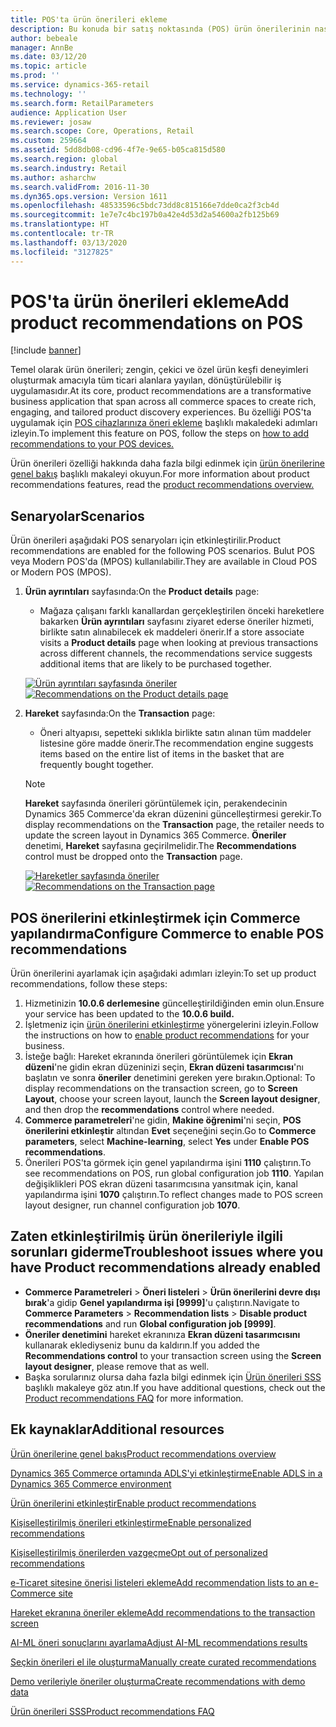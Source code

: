 ```yaml
---
title: POS'ta ürün önerileri ekleme
description: Bu konuda bir satış noktasında (POS) ürün önerilerinin nasıl kullanılacağı açıklanmaktadır.
author: bebeale
manager: AnnBe
ms.date: 03/12/20
ms.topic: article
ms.prod: ''
ms.service: dynamics-365-retail
ms.technology: ''
ms.search.form: RetailParameters
audience: Application User
ms.reviewer: josaw
ms.search.scope: Core, Operations, Retail
ms.custom: 259664
ms.assetid: 5dd8db08-cd96-4f7e-9e65-b05ca815d580
ms.search.region: global
ms.search.industry: Retail
ms.author: asharchw
ms.search.validFrom: 2016-11-30
ms.dyn365.ops.version: Version 1611
ms.openlocfilehash: 48533596c5bdc73dd8c815166e7dde0ca2f3cb4d
ms.sourcegitcommit: 1e7e7c4bc197b0a42e4d53d2a54600a2fb125b69
ms.translationtype: HT
ms.contentlocale: tr-TR
ms.lasthandoff: 03/13/2020
ms.locfileid: "3127825"
---
```

# <a name="add-product-recommendations-on-pos"></a><span data-ttu-id="a6993-103">POS'ta ürün önerileri ekleme</span><span class="sxs-lookup"><span data-stu-id="a6993-103">Add product recommendations on POS</span></span>

[!include [banner](includes/banner.md)]

<span data-ttu-id="a6993-104">Temel olarak ürün önerileri; zengin, çekici ve özel ürün keşfi deneyimleri oluşturmak amacıyla tüm ticari alanlara yayılan, dönüştürülebilir iş uygulamasıdır.</span><span class="sxs-lookup"><span data-stu-id="a6993-104">At its core, product recommendations are a transformative business application that span across all commerce spaces to create rich, engaging, and tailored product discovery experiences.</span></span> <span data-ttu-id="a6993-105">Bu özelliği POS'ta uygulamak için [POS cihazlarınıza öneri ekleme](add-recommendations-control-pos-screen.md) başlıklı makaledeki adımları izleyin.</span><span class="sxs-lookup"><span data-stu-id="a6993-105">To implement this feature on POS, follow the steps on [how to add recommendations to your POS devices.](add-recommendations-control-pos-screen.md)</span></span> 

<span data-ttu-id="a6993-106">Ürün önerileri özelliği hakkında daha fazla bilgi edinmek için [ürün önerilerine genel bakış](../commerce/product-recommendations.md) başlıklı makaleyi okuyun.</span><span class="sxs-lookup"><span data-stu-id="a6993-106">For more information about product recommendations features, read the [product recommendations overview.](../commerce/product-recommendations.md)</span></span> 

## <a name="scenarios"></a><span data-ttu-id="a6993-107">Senaryolar</span><span class="sxs-lookup"><span data-stu-id="a6993-107">Scenarios</span></span>

<span data-ttu-id="a6993-108">Ürün önerileri aşağıdaki POS senaryoları için etkinleştirilir.</span><span class="sxs-lookup"><span data-stu-id="a6993-108">Product recommendations are enabled for the following POS scenarios.</span></span> <span data-ttu-id="a6993-109">Bulut POS veya Modern POS'da (MPOS) kullanılabilir.</span><span class="sxs-lookup"><span data-stu-id="a6993-109">They are available in Cloud POS or Modern POS (MPOS).</span></span>

1. <span data-ttu-id="a6993-110">**Ürün ayrıntıları** sayfasında:</span><span class="sxs-lookup"><span data-stu-id="a6993-110">On the **Product details** page:</span></span>

    - <span data-ttu-id="a6993-111">Mağaza çalışanı farklı kanallardan gerçekleştirilen önceki hareketlere bakarken **Ürün ayrıntıları** sayfasını ziyaret ederse öneriler hizmeti, birlikte satın alınabilecek ek maddeleri önerir.</span><span class="sxs-lookup"><span data-stu-id="a6993-111">If a store associate visits a **Product details** page when looking at previous transactions across different channels, the recommendations service suggests additional items that are likely to be purchased together.</span></span>

    <span data-ttu-id="a6993-112">[![Ürün ayrıntıları sayfasında öneriler](./media/proddetails.png)](./media/proddetails.png)</span><span class="sxs-lookup"><span data-stu-id="a6993-112">[![Recommendations on the Product details page](./media/proddetails.png)](./media/proddetails.png)</span></span>

2. <span data-ttu-id="a6993-113">**Hareket** sayfasında:</span><span class="sxs-lookup"><span data-stu-id="a6993-113">On the **Transaction** page:</span></span>

    - <span data-ttu-id="a6993-114">Öneri altyapısı, sepetteki sıklıkla birlikte satın alınan tüm maddeler listesine göre madde önerir.</span><span class="sxs-lookup"><span data-stu-id="a6993-114">The recommendation engine suggests items based on the entire list of items in the basket that are frequently bought together.</span></span>

    > [!NOTE]
    > <span data-ttu-id="a6993-115">**Hareket** sayfasında önerileri görüntülemek için, perakendecinin Dynamics 365 Commerce'da ekran düzenini güncelleştirmesi gerekir.</span><span class="sxs-lookup"><span data-stu-id="a6993-115">To display recommendations on the **Transaction** page, the retailer needs to update the screen layout in Dynamics 365 Commerce.</span></span> <span data-ttu-id="a6993-116">**Öneriler** denetimi, **Hareket** sayfasına geçirilmelidir.</span><span class="sxs-lookup"><span data-stu-id="a6993-116">The **Recommendations** control must be dropped onto the **Transaction** page.</span></span>

    <span data-ttu-id="a6993-117">[![Hareketler sayfasında öneriler](./media/transactionscreenmultipleproductslargemessengersbag-5.jpg)](./media/transactionscreenmultipleproductslargemessengersbag-5.jpg)</span><span class="sxs-lookup"><span data-stu-id="a6993-117">[![Recommendations on the Transaction page](./media/transactionscreenmultipleproductslargemessengersbag-5.jpg)](./media/transactionscreenmultipleproductslargemessengersbag-5.jpg)</span></span>

## <a name="configure-commerce-to-enable-pos-recommendations"></a><span data-ttu-id="a6993-118">POS önerilerini etkinleştirmek için Commerce yapılandırma</span><span class="sxs-lookup"><span data-stu-id="a6993-118">Configure Commerce to enable POS recommendations</span></span>

<span data-ttu-id="a6993-119">Ürün önerilerini ayarlamak için aşağıdaki adımları izleyin:</span><span class="sxs-lookup"><span data-stu-id="a6993-119">To set up product recommendations, follow these steps:</span></span>

1. <span data-ttu-id="a6993-120">Hizmetinizin **10.0.6 derlemesine** güncelleştirildiğinden emin olun.</span><span class="sxs-lookup"><span data-stu-id="a6993-120">Ensure your service has been updated to the **10.0.6 build.**</span></span>
2. <span data-ttu-id="a6993-121">İşletmeniz için [ürün önerilerini etkinleştirme](../commerce/enable-product-recommendations.md) yönergelerini izleyin.</span><span class="sxs-lookup"><span data-stu-id="a6993-121">Follow the instructions on how to [enable product recommendations](../commerce/enable-product-recommendations.md) for your business.</span></span>
3. <span data-ttu-id="a6993-122">İsteğe bağlı: Hareket ekranında önerileri görüntülemek için **Ekran düzeni**'ne gidin ekran düzeninizi seçin, **Ekran düzeni tasarımcısı**'nı başlatın ve sonra **öneriler** denetimini gereken yere bırakın.</span><span class="sxs-lookup"><span data-stu-id="a6993-122">Optional: To display recommendations on the transaction screen, go to **Screen Layout**, choose your screen layout, launch the **Screen layout designer**, and then drop the **recommendations** control where needed.</span></span>
4. <span data-ttu-id="a6993-123">**Commerce parametreleri**'ne gidin, **Makine öğrenimi**'ni seçin, **POS önerilerini etkinleştir** altından **Evet** seçeneğini seçin.</span><span class="sxs-lookup"><span data-stu-id="a6993-123">Go to **Commerce parameters**, select **Machine-learning**, select **Yes** under **Enable POS recommendations**.</span></span>
5. <span data-ttu-id="a6993-124">Önerileri POS'ta görmek için genel yapılandırma işini **1110** çalıştırın.</span><span class="sxs-lookup"><span data-stu-id="a6993-124">To see recommendations on POS, run global configuration job **1110**.</span></span> <span data-ttu-id="a6993-125">Yapılan değişiklikleri POS ekran düzeni tasarımcısına yansıtmak için, kanal yapılandırma işini **1070** çalıştırın.</span><span class="sxs-lookup"><span data-stu-id="a6993-125">To reflect changes made to POS screen layout designer, run channel configuration job **1070**.</span></span>

## <a name="troubleshoot-issues-where-you-have-product-recommendations-already-enabled"></a><span data-ttu-id="a6993-126">Zaten etkinleştirilmiş ürün önerileriyle ilgili sorunları giderme</span><span class="sxs-lookup"><span data-stu-id="a6993-126">Troubleshoot issues where you have Product recommendations already enabled</span></span>

- <span data-ttu-id="a6993-127">**Commerce Parametreleri** \> **Öneri listeleri** \> **Ürün önerilerini devre dışı bırak**'a gidip **Genel yapılandırma işi \[9999\]**'u çalıştırın.</span><span class="sxs-lookup"><span data-stu-id="a6993-127">Navigate to **Commerce Parameters** \> **Recommendation lists** \> **Disable product recommendations** and run **Global configuration job \[9999\]**.</span></span> 
- <span data-ttu-id="a6993-128">**Öneriler denetimini** hareket ekranınıza **Ekran düzeni tasarımcısını** kullanarak eklediyseniz bunu da kaldırın.</span><span class="sxs-lookup"><span data-stu-id="a6993-128">If you added the **Recommendations control** to your transaction screen using the **Screen layout designer**, please remove that as well.</span></span>
- <span data-ttu-id="a6993-129">Başka sorularınız olursa daha fazla bilgi edinmek için [Ürün önerileri SSS](../commerce/faq-recommendations.md) başlıklı makaleye göz atın.</span><span class="sxs-lookup"><span data-stu-id="a6993-129">If you have additional questions, check out the [Product recommendations FAQ](../commerce/faq-recommendations.md) for more information.</span></span>

## <a name="additional-resources"></a><span data-ttu-id="a6993-130">Ek kaynaklar</span><span class="sxs-lookup"><span data-stu-id="a6993-130">Additional resources</span></span>

[<span data-ttu-id="a6993-131">Ürün önerilerine genel bakış</span><span class="sxs-lookup"><span data-stu-id="a6993-131">Product recommendations overview</span></span>](product-recommendations.md)

[<span data-ttu-id="a6993-132">Dynamics 365 Commerce ortamında ADLS'yi etkinleştirme</span><span class="sxs-lookup"><span data-stu-id="a6993-132">Enable ADLS in a Dynamics 365 Commerce environment</span></span>](enable-adls-environment.md)

[<span data-ttu-id="a6993-133">Ürün önerilerini etkinleştir</span><span class="sxs-lookup"><span data-stu-id="a6993-133">Enable product recommendations</span></span>](enable-product-recommendations.md)

[<span data-ttu-id="a6993-134">Kişiselleştirilmiş önerileri etkinleştirme</span><span class="sxs-lookup"><span data-stu-id="a6993-134">Enable personalized recommendations</span></span>](personalized-recommendations.md)

[<span data-ttu-id="a6993-135">Kişiselleştirilmiş önerilerden vazgeçme</span><span class="sxs-lookup"><span data-stu-id="a6993-135">Opt out of personalized recommendations</span></span>](personalization-gdpr.md)

[<span data-ttu-id="a6993-136">e-Ticaret sitesine önerisi listeleri ekleme</span><span class="sxs-lookup"><span data-stu-id="a6993-136">Add recommendation lists to an e-Commerce site</span></span>](add-reco-list-to-page.md)

[<span data-ttu-id="a6993-137">Hareket ekranına öneriler ekleme</span><span class="sxs-lookup"><span data-stu-id="a6993-137">Add recommendations to the transaction screen</span></span>](add-recommendations-control-pos-screen.md)

[<span data-ttu-id="a6993-138">AI-ML öneri sonuçlarını ayarlama</span><span class="sxs-lookup"><span data-stu-id="a6993-138">Adjust AI-ML recommendations results</span></span>](modify-product-recommendation-results.md)

[<span data-ttu-id="a6993-139">Seçkin önerileri el ile oluşturma</span><span class="sxs-lookup"><span data-stu-id="a6993-139">Manually create curated recommendations</span></span>](create-editorial-recommendation-lists.md)

[<span data-ttu-id="a6993-140">Demo verileriyle öneriler oluşturma</span><span class="sxs-lookup"><span data-stu-id="a6993-140">Create recommendations with demo data</span></span>](product-recommendations-demo-data.md)

[<span data-ttu-id="a6993-141">Ürün önerileri SSS</span><span class="sxs-lookup"><span data-stu-id="a6993-141">Product recommendations FAQ</span></span>](faq-recommendations.md)

